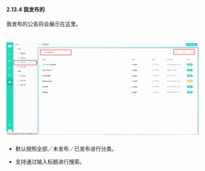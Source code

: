 #### 2.13.4 我发布的

我发布的公告将会展示在这里。

# ![](/assets/13.4我发布的.png)

* 默认按照全部／未发布／已发布进行分类。

* 支持通过输入标题进行搜索。
